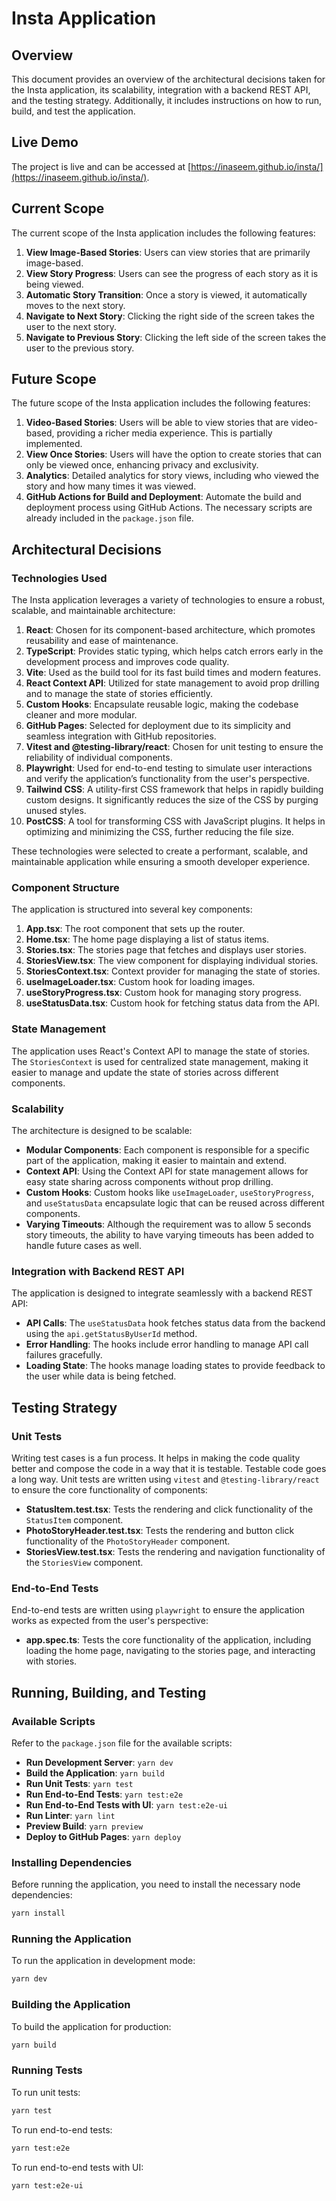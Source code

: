 # Insta Application

## Overview

This document provides an overview of the architectural decisions taken for the Insta application, its scalability, integration with a backend REST API, and the testing strategy. Additionally, it includes instructions on how to run, build, and test the application.

## Live Demo

The project is live and can be accessed at [https://inaseem.github.io/insta/](https://inaseem.github.io/insta/).

## Current Scope

The current scope of the Insta application includes the following features:

1. **View Image-Based Stories**: Users can view stories that are primarily image-based.
2. **View Story Progress**: Users can see the progress of each story as it is being viewed.
3. **Automatic Story Transition**: Once a story is viewed, it automatically moves to the next story.
4. **Navigate to Next Story**: Clicking the right side of the screen takes the user to the next story.
5. **Navigate to Previous Story**: Clicking the left side of the screen takes the user to the previous story.
## Future Scope

The future scope of the Insta application includes the following features:

1. **Video-Based Stories**: Users will be able to view stories that are video-based, providing a richer media experience. This is partially implemented.
2. **View Once Stories**: Users will have the option to create stories that can only be viewed once, enhancing privacy and exclusivity.
3. **Analytics**: Detailed analytics for story views, including who viewed the story and how many times it was viewed.
4. **GitHub Actions for Build and Deployment**: Automate the build and deployment process using GitHub Actions. The necessary scripts are already included in the `package.json` file.

## Architectural Decisions

### Technologies Used

The Insta application leverages a variety of technologies to ensure a robust, scalable, and maintainable architecture:

1. **React**: Chosen for its component-based architecture, which promotes reusability and ease of maintenance.
2. **TypeScript**: Provides static typing, which helps catch errors early in the development process and improves code quality.
3. **Vite**: Used as the build tool for its fast build times and modern features.
4. **React Context API**: Utilized for state management to avoid prop drilling and to manage the state of stories efficiently.
5. **Custom Hooks**: Encapsulate reusable logic, making the codebase cleaner and more modular.
6. **GitHub Pages**: Selected for deployment due to its simplicity and seamless integration with GitHub repositories.
7. **Vitest and @testing-library/react**: Chosen for unit testing to ensure the reliability of individual components.
8. **Playwright**: Used for end-to-end testing to simulate user interactions and verify the application’s functionality from the user's perspective.
9. **Tailwind CSS**: A utility-first CSS framework that helps in rapidly building custom designs. It significantly reduces the size of the CSS by purging unused styles.
10. **PostCSS**: A tool for transforming CSS with JavaScript plugins. It helps in optimizing and minimizing the CSS, further reducing the file size.

These technologies were selected to create a performant, scalable, and maintainable application while ensuring a smooth developer experience.

### Component Structure

The application is structured into several key components:

1. **App.tsx**: The root component that sets up the router.
2. **Home.tsx**: The home page displaying a list of status items.
3. **Stories.tsx**: The stories page that fetches and displays user stories.
4. **StoriesView.tsx**: The view component for displaying individual stories.
5. **StoriesContext.tsx**: Context provider for managing the state of stories.
6. **useImageLoader.tsx**: Custom hook for loading images.
7. **useStoryProgress.tsx**: Custom hook for managing story progress.
8. **useStatusData.tsx**: Custom hook for fetching status data from the API.

### State Management

The application uses React's Context API to manage the state of stories. The `StoriesContext` is used for centralized state management, making it easier to manage and update the state of stories across different components.
### Scalability

The architecture is designed to be scalable:

- **Modular Components**: Each component is responsible for a specific part of the application, making it easier to maintain and extend.
- **Context API**: Using the Context API for state management allows for easy state sharing across components without prop drilling.
- **Custom Hooks**: Custom hooks like `useImageLoader`, `useStoryProgress`, and `useStatusData` encapsulate logic that can be reused across different components.
- **Varying Timeouts**: Although the requirement was to allow 5 seconds story timeouts, the ability to have varying timeouts has been added to handle future cases as well.

### Integration with Backend REST API

The application is designed to integrate seamlessly with a backend REST API:

- **API Calls**: The `useStatusData` hook fetches status data from the backend using the `api.getStatusByUserId` method.
- **Error Handling**: The hooks include error handling to manage API call failures gracefully.
- **Loading State**: The hooks manage loading states to provide feedback to the user while data is being fetched.

## Testing Strategy

### Unit Tests

Writing test cases is a fun process. It helps in making the code quality better and compose the code in a way that it is testable. Testable code goes a long way.
Unit tests are written using `vitest` and `@testing-library/react` to ensure the core functionality of components:

- **StatusItem.test.tsx**: Tests the rendering and click functionality of the `StatusItem` component.
- **PhotoStoryHeader.test.tsx**: Tests the rendering and button click functionality of the `PhotoStoryHeader` component.
- **StoriesView.test.tsx**: Tests the rendering and navigation functionality of the `StoriesView` component.

### End-to-End Tests

End-to-end tests are written using `playwright` to ensure the application works as expected from the user's perspective:

- **app.spec.ts**: Tests the core functionality of the application, including loading the home page, navigating to the stories page, and interacting with stories.

## Running, Building, and Testing

### Available Scripts

Refer to the `package.json` file for the available scripts:

- **Run Development Server**: `yarn dev`
- **Build the Application**: `yarn build`
- **Run Unit Tests**: `yarn test`
- **Run End-to-End Tests**: `yarn test:e2e`
- **Run End-to-End Tests with UI**: `yarn test:e2e-ui`
- **Run Linter**: `yarn lint`
- **Preview Build**: `yarn preview`
- **Deploy to GitHub Pages**: `yarn deploy`

### Installing Dependencies

Before running the application, you need to install the necessary node dependencies:

```bash
yarn install
```

### Running the Application

To run the application in development mode:

```bash
yarn dev
```

### Building the Application

To build the application for production:

```bash
yarn build
```

### Running Tests

To run unit tests:

```bash
yarn test
```

To run end-to-end tests:

```bash
yarn test:e2e
```

To run end-to-end tests with UI:

```bash
yarn test:e2e-ui
```
